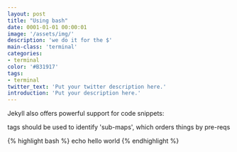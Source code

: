 ```yaml
---
layout: post
title: "Using bash"
date: 0001-01-01 00:00:01
image: '/assets/img/'
description: 'we do it for the $'
main-class: 'terminal'
categories: 
- terminal
color: '#B31917'
tags:
- terminal
twitter_text: 'Put your twitter description here.'
introduction: 'Put your description here.'
---
```


Jekyll also offers powerful support for code snippets:

tags should be used to identify 'sub-maps', which orders things by pre-reqs

{% highlight bash %}
echo hello world
{% endhighlight %}
